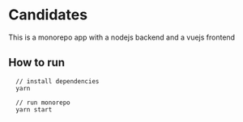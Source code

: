 # Candidates
This is a monorepo app with a nodejs backend and a vuejs frontend

## How to run

```
  // install dependencies
  yarn

  // run monorepo
  yarn start
```


